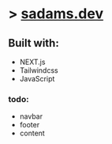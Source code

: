 # > [sadams.dev](https://sadams.dev)

## **Built with:**

- NEXT.js
- Tailwindcss
- JavaScript

### todo:

- navbar
- footer
- content
